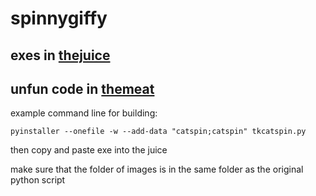 # spinnygiffy

## exes in [thejuice](/thejuice)

## unfun code in [themeat](/themeat)

example command line for building:

`pyinstaller --onefile -w --add-data "catspin;catspin" tkcatspin.py`

then copy and paste exe into the juice

make sure that the folder of images is in the same folder as the original python script
